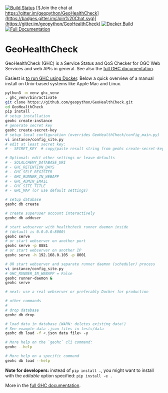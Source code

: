 [![Build Status](https://travis-ci.org/geopython/GeoHealthCheck.png)](https://travis-ci.org/geopython/GeoHealthCheck)
[![Join the chat at https://gitter.im/geopython/GeoHealthCheck](https://badges.gitter.im/Join%20Chat.svg)](https://gitter.im/geopython/GeoHealthCheck) 
[![Docker Build](https://img.shields.io/docker/automated/geopython/geohealthcheck.svg)](https://hub.docker.com/r/geopython/geohealthcheck)
[![Full Documentation](https://img.shields.io/badge/ReadTheDocs-online-green.svg)](http://docs.geohealthcheck.org)

GeoHealthCheck
==============

GeoHealthCheck (GHC) is a Service Status and QoS Checker for OGC Web Services and web APIs in general. 
See also the [full GHC documentation](http://docs.geohealthcheck.org/). 

Easiest is [to run GHC using Docker](https://github.com/geopython/GeoHealthCheck/blob/master/docker/README.md).
Below a quick overview of a manual install on Unix-based systems like Apple Mac and Linux.

```bash
python3 -m venv ghc_venv
. ghc_venv/bin/activate
git clone https://github.com/geopython/GeoHealthCheck.git
cd GeoHealthCheck
pip install .
# setup installation
geohc create-instance
# generate secret key
geohc create-secret-key
# setup local configuration (overrides GeoHealthCheck/config_main.py)
vi instance/config_site.py
# edit at least secret key:
# - SECRET_KEY  # copy/paste result string from geohc create-secret-key

# Optional: edit other settings or leave defaults
# - SQLALCHEMY_DATABASE_URI
# - GHC_RETENTION_DAYS
# - GHC_SELF_REGISTER
# - GHC_RUNNER_IN_WEBAPP
# - GHC_ADMIN_EMAIL
# - GHC_SITE_TITLE
# - GHC_MAP (or use default settings)

# setup database 
geohc db create

# create superuser account interactively
geohc db adduser

# start webserver with healthcheck runner daemon inside 
# (default is 0.0.0.0:8000)
geohc serve  
# or start webserver on another port
geohc serve -p 8881
# or start webserver on another IP
geohc serve -h 192.168.0.105 -p 8001

# OR start webserver and separate runner daemon (scheduler) process
vi instance/config_site.py
# GHC_RUNNER_IN_WEBAPP = False
geohc runner-daemon & 
geohc serve

# next: use a real webserver or preferably Docker for production

# other commands
#
# drop database
geohc db drop

# load data in database (WARN: deletes existing data!)
# See example data .json files in tests/data
geohc db load -f <.json data file> -y

# More help on the `geohc` cli command:
geohc --help

# More help on a specific command
geohc db load --help

```

**Note for developers:** instead of `pip install .`, you might want to install with the *editable*
option specified: `pip install -e .`

More in the [full GHC documentation](http://docs.geohealthcheck.org/).
